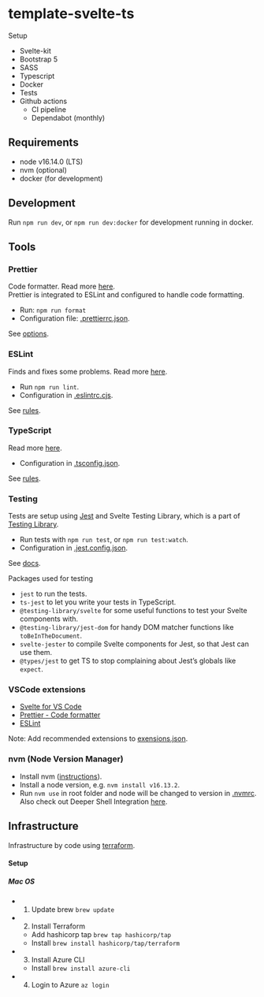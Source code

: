 # template-svelte-ts

Setup

- Svelte-kit
- Bootstrap 5
- SASS
- Typescript
- Docker
- Tests
- Github actions
  - CI pipeline
  - Dependabot (monthly)

## Requirements

- node v16.14.0 (LTS)
- nvm (optional)
- docker (for development)

## Development

Run `npm run dev`, or `npm run dev:docker` for development running in docker.

## Tools

### Prettier

Code formatter. Read more [here](https://prettier.io).  
Prettier is integrated to ESLint and configured to handle code formatting.

- Run: `npm run format`
- Configuration file: [.prettierrc.json](./app/.prettierrc.json).

See [options](https://prettier.io/docs/en/options.html).

### ESLint

Finds and fixes some problems. Read more [here](https://eslint.org).

- Run `npm run lint`.
- Configuration in [.eslintrc.cjs](./app/.eslintrc.cjs).

See [rules](https://eslint.org/docs/rules/).

### TypeScript

Read more [here](https://www.typescriptlang.org/docs/).

- Configuration in [.tsconfig.json](./app/.tsconfig.json).

See [rules](https://eslint.org/docs/rules/).

### Testing

Tests are setup using [Jest](https://jestjs.io/) and Svelte Testing Library, which is a part of [Testing Library](https://testing-library.com/).

- Run tests with `npm run test`, or `npm run test:watch`.
- Configuration in [.jest.config.json](./app/.jest.config.json).

See [docs](https://testing-library.com/docs/).

Packages used for testing

- `jest` to run the tests.
- `ts-jest` to let you write your tests in TypeScript.
- `@testing-library/svelte` for some useful functions to test your Svelte components with.
- `@testing-library/jest-dom` for handy DOM matcher functions like `toBeInTheDocument`.
- `svelte-jester` to compile Svelte components for Jest, so that Jest can use them.
- `@types/jest` to get TS to stop complaining about Jest’s globals like `expect`.

### VSCode extensions

- [Svelte for VS Code](https://marketplace.visualstudio.com/items?itemName=svelte.svelte-vscode)
- [Prettier - Code formatter](https://marketplace.visualstudio.com/items?itemName=esbenp.prettier-vscode)
- [ESLint](https://marketplace.visualstudio.com/items?itemName=dbaeumer.vscode-eslint)

Note: Add recommended extensions to [exensions.json](./app/.vscode/extensions.json).

### nvm (Node Version Manager)

- Install nvm ([instructions](https://github.com/nvm-sh/nvm)).
- Install a node version, e.g. `nvm install v16.13.2`.
- Run `nvm use` in root folder and node will be changed to version in [.nvmrc](./app/.nvmrc).  
  Also check out Deeper Shell Integration [here](https://github.com/nvm-sh/nvm#deeper-shell-integration).

## Infrastructure

Infrastructure by code using [terraform](https://www.terraform.io/intro).

#### Setup

##### Mac OS

- 1. Update brew `brew update`

- 2. Install Terraform

  - Add hashicorp tap `brew tap hashicorp/tap`
  - Install `brew install hashicorp/tap/terraform`

- 3. Install Azure CLI

  - Install `brew install azure-cli`

- 4. Login to Azure `az login`
